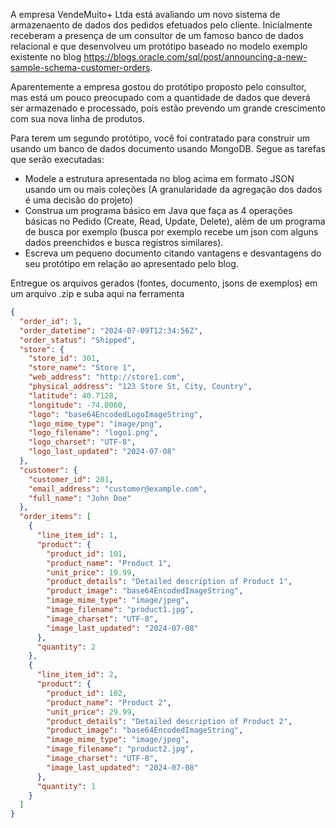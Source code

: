 A empresa VendeMuito+ Ltda está avaliando um novo sistema de armazenaento de dados dos pedidos efetuados pelo cliente. Inicialmente receberam a presença de um consultor de um famoso banco de dados relacional e que desenvolveu um protótipo baseado no modelo exemplo existente no blog <https://blogs.oracle.com/sql/post/announcing-a-new-sample-schema-customer-orders>.

Aparentemente a empresa gostou do protótipo proposto pelo consultor, mas está um pouco preocupado com a quantidade de dados que deverá ser armazenado e processado, pois estão prevendo um grande crescimento com sua nova linha de produtos.

Para terem um segundo protótipo, você foi contratado para construir um usando um banco de dados documento usando MongoDB. Segue as tarefas que serão executadas:

- Modele a estrutura apresentada no blog acima em formato JSON usando um ou mais coleções (A granularidade da agregação dos dados é uma decisão do projeto)
- Construa um programa básico em Java que faça as 4 operações básicas no Pedido (Create, Read, Update, Delete), além de um programa de busca por exemplo (busca por exemplo recebe um json com alguns dados preenchidos e busca registros similares).
- Escreva um pequeno documento citando vantagens e desvantagens do seu protótipo em relação ao apresentado pelo blog.

Entregue os arquivos gerados (fontes, documento, jsons de exemplos) em um arquivo .zip e suba aqui na ferramenta

```json
{
  "order_id": 1,
  "order_datetime": "2024-07-09T12:34:56Z",
  "order_status": "Shipped",
  "store": {
    "store_id": 301,
    "store_name": "Store 1",
    "web_address": "http://store1.com",
    "physical_address": "123 Store St, City, Country",
    "latitude": 40.7128,
    "longitude": -74.0060,
    "logo": "base64EncodedLogoImageString",
    "logo_mime_type": "image/png",
    "logo_filename": "logo1.png",
    "logo_charset": "UTF-8",
    "logo_last_updated": "2024-07-08"
  },
  "customer": {
    "customer_id": 201,
    "email_address": "customer@example.com",
    "full_name": "John Doe"
  },
  "order_items": [
    {
      "line_item_id": 1,
      "product": {
        "product_id": 101,
        "product_name": "Product 1",
        "unit_price": 19.99,
        "product_details": "Detailed description of Product 1",
        "product_image": "base64EncodedImageString",
        "image_mime_type": "image/jpeg",
        "image_filename": "product1.jpg",
        "image_charset": "UTF-8",
        "image_last_updated": "2024-07-08"
      },
      "quantity": 2
    },
    {
      "line_item_id": 2,
      "product": {
        "product_id": 102,
        "product_name": "Product 2",
        "unit_price": 29.99,
        "product_details": "Detailed description of Product 2",
        "product_image": "base64EncodedImageString",
        "image_mime_type": "image/jpeg",
        "image_filename": "product2.jpg",
        "image_charset": "UTF-8",
        "image_last_updated": "2024-07-08"
      },
      "quantity": 1
    }
  ]
}
```
